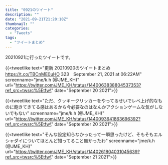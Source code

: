 ```yaml
---
title: "0921のツイート"
description: ""
date: "2021-09-21T21:20:10Z"
thumbnail: ""
categories:
  - "Tweets"
tags:
  - "ツイートまとめ"
---
```

20210921に行ったツイートです。
<!--more-->
{{<tweetlike text=\"更新 20210920のツイートまとめ https://t.co/TBCnME0uHO 323　September 21, 2021 at 06:22AM\" screenname=\"jme/k.h (@JME_KH)\" url=\"https://twitter.com/JME_KH/status/1440063838804537353?ref_src=twsrc%5Etfw\" date=\"September 20 2021\">}}

{{<tweetlike text=\"ただ、クッキークリッカーをやってるせいでレベ上げ的なものに飽きてきてる感はあるから今必要なのはなんかアクションゲームな気がしないでもない\" screenname=\"jme/k.h (@JME_KH)\" url=\"https://twitter.com/JME_KH/status/1440093641863696392?ref_src=twsrc%5Etfw\" date=\"September 20 2021\">}}

{{<tweetlike text=\"そんな設定知らなかったって一瞬思ったけど、そもそもエルシャダイについてほとんど知ってること無かったわ\" screenname=\"jme/k.h (@JME_KH)\" url=\"https://twitter.com/JME_KH/status/1440261804031045639?ref_src=twsrc%5Etfw\" date=\"September 21 2021\">}}

